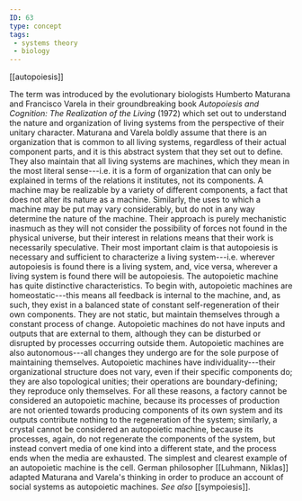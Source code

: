 ```yaml
---
ID: 63
type: concept
tags: 
 - systems theory
 - biology
---
```


[[autopoiesis]]

 The term was
introduced by the evolutionary biologists Humberto Maturana and
Francisco Varela in their groundbreaking book *Autopoiesis and
Cognition: The Realization of the Living* (1972) which set out to
understand the nature and organization of living systems from the
perspective of their unitary character. Maturana and Varela boldly
assume that there is an organization that is common to all living
systems, regardless of their actual component parts, and it is this
abstract system that they set out to define. They also maintain that all
living systems are machines, which they mean in the most literal
sense---i.e. it is a form of organization that can only be explained in
terms of the relations it institutes, not its components. A machine may
be realizable by a variety of different components, a fact that does not
alter its nature as a machine. Similarly, the uses to which a machine
may be put may vary considerably, but do not in any way determine the
nature of the machine. Their approach is purely mechanistic inasmuch as
they will not consider the possibility of forces not found in the
physical universe, but their interest in relations means that their work
is necessarily speculative. Their most important claim is that
autopoiesis is necessary and sufficient to characterize a living
system---i.e. wherever autopoiesis is found there is a living system,
and, vice versa, wherever a living system is found there will be
autopoiesis.
The autopoietic machine has quite distinctive characteristics. To begin
with, autopoietic machines are homeostatic---this means all feedback is
internal to the machine, and, as such, they exist in a balanced state of
constant self-regeneration of their own components. They are not static,
but maintain themselves through a constant process of change.
Autopoietic machines do not have inputs and outputs that are external to
them, although they can be disturbed or disrupted by processes occurring
outside them. Autopoietic machines are also autonomous---all changes
they undergo are for the sole purpose of maintaining themselves.
Autopoietic machines have individuality---their organizational structure
does not vary, even if their specific components do; they are also
topological unities; their operations are boundary-defining; they
reproduce only themselves. For all these reasons, a factory cannot be
considered an autopoietic machine, because its processes of production
are not oriented towards producing components of its own system and its
outputs contribute nothing to the regeneration of the system; similarly,
a crystal cannot be considered an autopoietic machine, because its
processes, again, do not regenerate the components of the system, but
instead convert media of one kind into a different state, and the
process ends when the media are exhausted. The simplest and clearest
example of an autopoietic machine is the cell.
German philosopher [[Luhmann, Niklas]] adapted Maturana
and Varela's thinking in order to produce an account of social systems
as autopoietic machines. *See also*
[[sympoiesis]].
